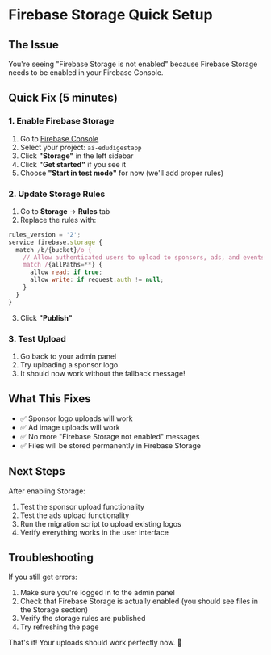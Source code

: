 # Firebase Storage Quick Setup

## The Issue
You're seeing "Firebase Storage is not enabled" because Firebase Storage needs to be enabled in your Firebase Console.

## Quick Fix (5 minutes)

### 1. Enable Firebase Storage
1. Go to [Firebase Console](https://console.firebase.google.com/)
2. Select your project: `ai-edudigestapp`
3. Click **"Storage"** in the left sidebar
4. Click **"Get started"** if you see it
5. Choose **"Start in test mode"** for now (we'll add proper rules)

### 2. Update Storage Rules
1. Go to **Storage** → **Rules** tab
2. Replace the rules with:

```javascript
rules_version = '2';
service firebase.storage {
  match /b/{bucket}/o {
    // Allow authenticated users to upload to sponsors, ads, and events
    match /{allPaths=**} {
      allow read: if true;
      allow write: if request.auth != null;
    }
  }
}
```

3. Click **"Publish"**

### 3. Test Upload
1. Go back to your admin panel
2. Try uploading a sponsor logo
3. It should now work without the fallback message!

## What This Fixes
- ✅ Sponsor logo uploads will work
- ✅ Ad image uploads will work  
- ✅ No more "Firebase Storage not enabled" messages
- ✅ Files will be stored permanently in Firebase Storage

## Next Steps
After enabling Storage:
1. Test the sponsor upload functionality
2. Test the ads upload functionality
3. Run the migration script to upload existing logos
4. Verify everything works in the user interface

## Troubleshooting
If you still get errors:
1. Make sure you're logged in to the admin panel
2. Check that Firebase Storage is actually enabled (you should see files in the Storage section)
3. Verify the storage rules are published
4. Try refreshing the page

That's it! Your uploads should work perfectly now. 🎉